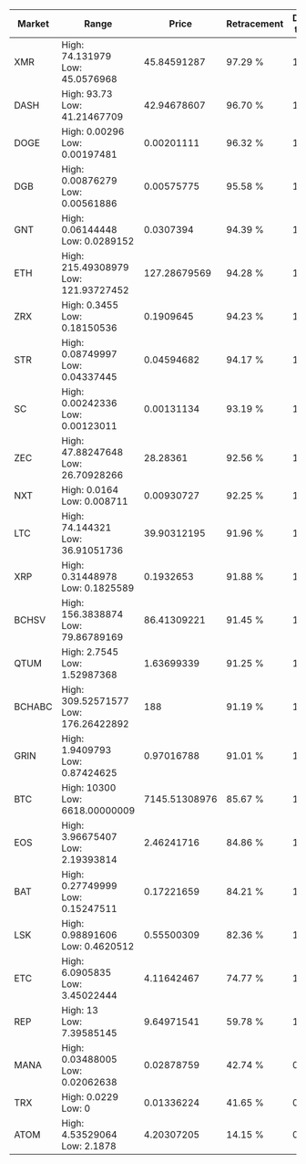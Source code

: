 | Market | Range | Price| Retracement | Doubles to 50% |
| --- | --- | --- | --- | --- |
| XMR | High: 74.131979<br />Low: 45.0576968 | 45.84591287 | 97.29 % | 1.30 |
| DASH | High: 93.73<br />Low: 41.21467709 | 42.94678607 | 96.70 % | 1.57 |
| DOGE | High: 0.00296<br />Low: 0.00197481 | 0.00201111 | 96.32 % | 1.23 |
| DGB | High: 0.00876279<br />Low: 0.00561886 | 0.00575775 | 95.58 % | 1.25 |
| GNT | High: 0.06144448<br />Low: 0.0289152 | 0.0307394 | 94.39 % | 1.47 |
| ETH | High: 215.49308979<br />Low: 121.93727452 | 127.28679569 | 94.28 % | 1.33 |
| ZRX | High: 0.3455<br />Low: 0.18150536 | 0.1909645 | 94.23 % | 1.38 |
| STR | High: 0.08749997<br />Low: 0.04337445 | 0.04594682 | 94.17 % | 1.42 |
| SC | High: 0.00242336<br />Low: 0.00123011 | 0.00131134 | 93.19 % | 1.39 |
| ZEC | High: 47.88247648<br />Low: 26.70928266 | 28.28361 | 92.56 % | 1.32 |
| NXT | High: 0.0164<br />Low: 0.008711 | 0.00930727 | 92.25 % | 1.35 |
| LTC | High: 74.144321<br />Low: 36.91051736 | 39.90312195 | 91.96 % | 1.39 |
| XRP | High: 0.31448978<br />Low: 0.1825589 | 0.1932653 | 91.88 % | 1.29 |
| BCHSV | High: 156.3838874<br />Low: 79.86789169 | 86.41309221 | 91.45 % | 1.37 |
| QTUM | High: 2.7545<br />Low: 1.52987368 | 1.63699339 | 91.25 % | 1.31 |
| BCHABC | High: 309.52571577<br />Low: 176.26422892 | 188 | 91.19 % | 1.29 |
| GRIN | High: 1.9409793<br />Low: 0.87424625 | 0.97016788 | 91.01 % | 1.45 |
| BTC | High: 10300<br />Low: 6618.00000009 | 7145.51308976 | 85.67 % | 1.18 |
| EOS | High: 3.96675407<br />Low: 2.19393814 | 2.46241716 | 84.86 % | 1.25 |
| BAT | High: 0.27749999<br />Low: 0.15247511 | 0.17221659 | 84.21 % | 1.25 |
| LSK | High: 0.98891606<br />Low: 0.4620512 | 0.55500309 | 82.36 % | 1.31 |
| ETC | High: 6.0905835<br />Low: 3.45022444 | 4.11642467 | 74.77 % | 1.16 |
| REP | High: 13<br />Low: 7.39585145 | 9.64971541 | 59.78 % | 1.06 |
| MANA | High: 0.03488005<br />Low: 0.02062638 | 0.02878759 | 42.74 % | 0.00 |
| TRX | High: 0.0229<br />Low: 0 | 0.01336224 | 41.65 % | 0.00 |
| ATOM | High: 4.53529064<br />Low: 2.1878 | 4.20307205 | 14.15 % | 0.00 |

